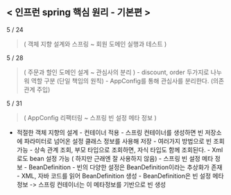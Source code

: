 < 인프런 spring 핵심 원리 - 기본편 >
--------------

5 / 24
>    ( 객체 지향 설계와 스프링 ~ 회원 도메인 실행과 테스트 )

5 / 28
>    ( 주문과 할인 도메인 설계 ~ 관심사의 분리 )
        - discount, order 두가지로 나누워 역할 구분 (단일 책임의 원칙)
        - AppConfig를 통해 관심사를 분리한다. (의존관계 주입)

5 / 31
>    ( AppConfig 리팩터링 ~ 스프링 빈 설정 메타 정보 )
- 적절한 객체 지향의 설계
        - 컨테이너 적용
        - 스프링 컨테이너를 생성하면 빈 저장소에 파라미터로 넘어온 설정 클래스 정보를 사용해 저장
        - 여러가지 방법으로 빈 조회 가능
        - 상속 관계 조회, 부모 타입으로 조회하면, 자식 타입도 함께 조회된다.
        - Xml로도 bean 설정 가능 ( 하지만 근래엔 잘 사용하지 않음)
        - 스프링 빈 설정 메타 정보 - BeanDefinition
        - 빈의 다양한 설정은 BeanDefinition이라는 추상화가 존재
        - XML, 자바 코드를 읽어 BeanDefinition 생성
        - BeanDefinition은 빈 설정 메타정보 -> 스프링 컨테이너는 이 메타정보를 기반으로 빈 생성
